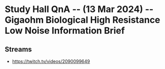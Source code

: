 # Study Hall QnA -- (13 Mar 2024) -- Gigaohm Biological High Resistance Low Noise Information Brief

## Streams
- https://twitch.tv/videos/2090099649

